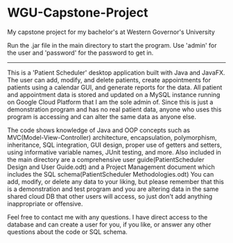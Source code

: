 # WGU-Capstone-Project
My capstone project for my bachelor's at Western Governor's University


Run the .jar file in the main directory to start the program. Use 'admin' for the user and 'password' for the password to get in. 

-----------------------------------

This is a 'Patient Scheduler' desktop application built with Java and JavaFX.  The user can add, modify, and delete patients, create appointments for patients using a calendar GUI, and generate reports for the data.  All patient and appointment data is stored and updated on a MySQL instance running on Google Cloud Platform that I am the sole admin of.  Since this is just a demonstration program and has no real patient data, anyone who uses this program is accessing and can alter the same data as anyone else.

The code shows knowledge of Java and OOP concepts such as MVC(Model-View-Controller) architecture, encapsulation, polymorphism, inheritance, SQL integration, GUI design, proper use of getters and setters, using informative variable names, JUnit testing, and more.  Also included in the main directory are a comprehensive user guide(PatientScheduler Design and User Guide.odt) and a Project Management document which includes the SQL schema(PatientScheduler Methodologies.odt)
You can add, modify, or delete any data to your liking, but please remember that this is a demonstration and test program and you are altering data in the same shared cloud DB that other users will access, so just don't add anything inappropriate or offensive.

Feel free to contact me with any questions.  I have direct access to the database and can create a user for you, if you like, or answer any other questions about the code or SQL schema.

